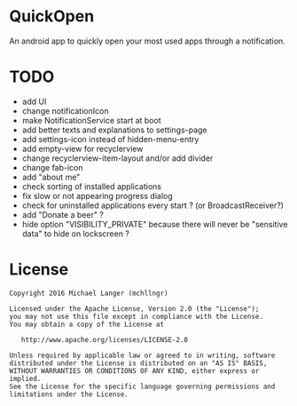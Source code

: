 # QuickOpen
An android app to quickly open your most used apps through a notification.

# TODO
- add UI
- change notificationIcon
- make NotificationService start at boot
- add better texts and explanations to settings-page
- add settings-icon instead of hidden-menu-entry
- add empty-view for recyclerview
- change recyclerview-item-layout and/or add divider
- change fab-icon
- add "about me"
- check sorting of installed applications
- fix slow or not appearing progress dialog 
- check for uninstalled applications every start ? (or BroadcastReceiver?)
- add "Donate a beer" ?
- hide option "VISIBILITY_PRIVATE" because there will never be "sensitive data" to hide on lockscreen ?

# License

```
Copyright 2016 Michael Langer (mchllngr)

Licensed under the Apache License, Version 2.0 (the "License");
you may not use this file except in compliance with the License.
You may obtain a copy of the License at

   http://www.apache.org/licenses/LICENSE-2.0

Unless required by applicable law or agreed to in writing, software
distributed under the License is distributed on an "AS IS" BASIS,
WITHOUT WARRANTIES OR CONDITIONS OF ANY KIND, either express or implied.
See the License for the specific language governing permissions and
limitations under the License.
```
